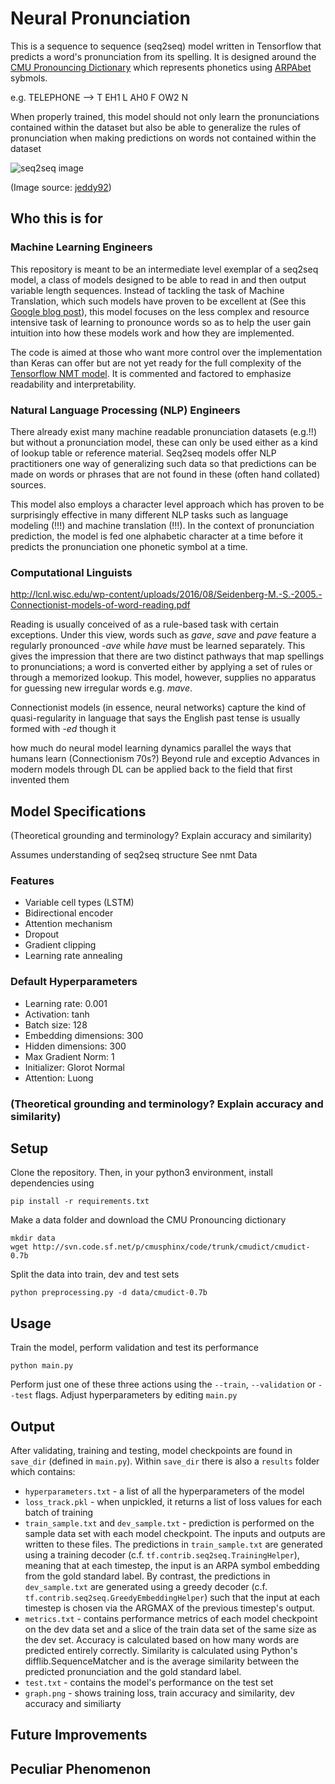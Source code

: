 # Neural Pronunciation

This is a sequence to sequence (seq2seq) model written in Tensorflow that predicts a word's pronunciation from its spelling. It is designed around the [CMU Pronouncing Dictionary](http://www.speech.cs.cmu.edu/cgi-bin/cmudict) which represents phonetics using [ARPAbet](https://en.wikipedia.org/wiki/ARPABET) sybmols. 

e.g. TELEPHONE —> T EH1 L AH0 F OW2 N

When properly trained, this model should not only learn the pronunciations contained within the dataset but also be able to generalize the rules of pronunciation when making predictions on words not contained within the dataset

![seq2seq image](https://jeddy92.github.io/images/ts_intro/seq2seq_lang.png)

(Image source: [jeddy92](https://jeddy92.github.io/JEddy92.github.io/ts_seq2seq_intro/))

## Who this is for

### Machine Learning Engineers

This repository is meant to be an intermediate level exemplar of a seq2seq model, a class of models designed to be able to read in and then output variable length sequences. Instead of tackling the task of Machine Translation, which such models have proven to be excellent at (See this [Google blog post](https://ai.googleblog.com/2016/09/a-neural-network-for-machine.html)), this model focuses on the less complex and resource intensive task of learning to pronounce words so as to help the user gain intuition into how these models work and how they are implemented.

The code is aimed at those who want more control over the implementation than Keras can offer but are not yet ready for the full complexity of the [Tensorflow NMT model](https://github.com/tensorflow/nmt). It is commented and factored to emphasize readability and interpretability.

### Natural Language Processing (NLP) Engineers 

There already exist many machine readable pronunciation datasets (e.g.!!) but without a pronunciation model, these can only be used either as a kind of lookup table or reference material. Seq2seq models offer NLP practitioners one way of generalizing such data so that predictions can be made on words or phrases that are not found in these (often hand collated) sources.

This model also employs a character level approach which has proven to be surprisingly effective in many different NLP tasks such as language modeling (!!!) and machine translation (!!!). In the context of pronunciation prediction, the model is fed one alphabetic character at a time before it predicts the pronunciation one phonetic symbol at a time.

### Computational Linguists

http://lcnl.wisc.edu/wp-content/uploads/2016/08/Seidenberg-M.-S.-2005.-Connectionist-models-of-word-reading.pdf

Reading is usually conceived of as a rule-based task with certain exceptions. Under this view, words such as *gave*, *save* and *pave* feature a regularly pronounced *-ave* while *have* must be learned separately. This gives the impression that there are two distinct pathways that map spellings to pronunciations; a word is converted either by applying a set of rules or through a memorized lookup. This model, however, supplies no apparatus for guessing new irregular words e.g. *mave*. 

Connectionist models (in essence, neural networks) capture the kind of quasi-regularity in language that says the English past tense is usually formed with *-ed* though it 

how much do neural model learning dynamics parallel the ways that humans learn (Connectionism 70s?) Beyond rule and exceptio
Advances in modern models through DL can be applied back to the field that first invented them

## Model Specifications
(Theoretical grounding and terminology? Explain accuracy and similarity)


Assumes understanding of seq2seq structure
See nmt
Data

### Features 

- Variable cell types (LSTM)
- Bidirectional encoder
- Attention mechanism
- Dropout
- Gradient clipping
- Learning rate annealing

### Default Hyperparameters
- Learning rate: 0.001
- Activation: tanh
- Batch size: 128
- Embedding dimensions: 300
- Hidden dimensions: 300
- Max Gradient Norm: 1
- Initializer: Glorot Normal
- Attention: Luong

### (Theoretical grounding and terminology? Explain accuracy and similarity)

## Setup

Clone the repository. Then, in your python3 environment, install dependencies using
```
pip install -r requirements.txt
```
Make a data folder and download the CMU Pronouncing dictionary 
```
mkdir data
wget http://svn.code.sf.net/p/cmusphinx/code/trunk/cmudict/cmudict-0.7b
```
Split the data into train, dev and test sets
```
python preprocessing.py -d data/cmudict-0.7b
```
## Usage

Train the model, perform validation and test its performance
```
python main.py
```
Perform just one of these three actions using the ```--train```, ```--validation``` or ```--test``` flags. Adjust hyperparameters by editing ```main.py```

## Output

After validating, training and testing, model checkpoints are found in ```save_dir``` (defined in ```main.py```). Within ```save_dir``` there is also a ```results``` folder which contains:
* ```hyperparameters.txt``` - a list of all the hyperparameters of the model
* ```loss_track.pkl``` - when unpickled, it returns a list of loss values for each batch of training
* ```train_sample.txt``` and ```dev_sample.txt``` - prediction is performed on the sample data set with each model checkpoint. The inputs and outputs are written to these files. The predictions in ```train_sample.txt``` are generated using a training decoder (c.f. ```tf.contrib.seq2seq.TrainingHelper```), meaning that at each timestep, the input is an ARPA symbol embedding from the gold standard label. By contrast, the predictions in ```dev_sample.txt``` are generated using a greedy decoder (c.f. ```tf.contrib.seq2seq.GreedyEmbeddingHelper```) such that the input at each timestep is chosen via the ARGMAX of the previous timestep's output.
* ```metrics.txt``` - contains performance metrics of each model checkpoint on the dev data set and a slice of the train data set of the same size as the dev set. Accuracy is calculated based on how many words are predicted entirely correctly. Similarity is calculated using Python's difflib.SequenceMatcher and is the average similarity between the predicted pronunciation and the gold standard label. 
* ```test.txt``` - contains the model's performance on the test set
* ```graph.png``` - shows training loss, train accuracy and similarity, dev accuracy and similiarty

## Future Improvements

## Peculiar Phenomenon

